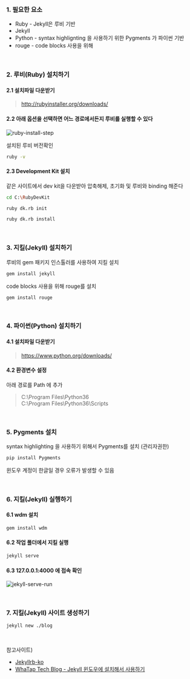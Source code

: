 
### 1. 필요한 요소
* Ruby - Jekyll은 루비 기반
* Jekyll
* Python - syntax highlignting 을 사용하기 위한 Pygments 가 파이썬 기반
* rouge - code blocks 사용을 위해

<br>

### 2. 루비(Ruby) 설치하기

#### 2.1 설치파일 다운받기
> http://rubyinstaller.org/downloads/

#### 2.2 아래 옵션을 선택하면 어느 경로에서든지 루비를 실행할 수 있다
![ruby-install-step](../assets/ruby-install-step.PNG)

설치된 루비 버전확인
```sh
ruby -v
```

#### 2.3 Development Kit 설치
같은 사이트에서 dev kit을 다운받아 압축해제, 초기화 및 루비와 binding 해준다
```sh
cd C:\RubyDevKit

ruby dk.rb init

ruby dk.rb install
```

<br>

### 3. 지킬(Jekyll) 설치하기
루비의 gem 패키지 인스톨러를 사용하여 지킬 설치
```sh
gem install jekyll
```

code blocks 사용을 위해 rouge를 설치
```sh
gem install rouge
```

<br>

### 4. 파이썬(Python) 설치하기

#### 4.1 설치파일 다운받기
> https://www.python.org/downloads/

#### 4.2 환경변수 설정
아래 경로를 Path 에 추가
> C:\Program Files\Python36  
> C:\Program Files\Python36\Scripts

<br>

### 5. Pygments 설치
syntax highlighting 을 사용하기 위해서 Pygments를 설치 (관리자권한)
```sh
pip install Pygments
```
윈도우 계정이 한글일 경우 오류가 발생할 수 있음

<br>

### 6. 지킬(Jekyll) 실행하기

#### 6.1 wdm 설치
```sh
gem install wdm
```

#### 6.2 작업 폴더에서 지킬 실행
```sh
jekyll serve
```

#### 6.3 127.0.0.1:4000 에 접속 확인
![jekyll-serve-run](../assets/jekyll-serve-run.PNG)

<br>

### 7. 지킬(Jekyll) 사이트 생성하기
```sh
jekyll new ./blog
```


<br>

참고사이트) 
- [Jekyllrb-ko](http://jekyllrb-ko.github.io/)
- [WhaTap Tech Blog - Jekyll 윈도우에 설치해서 사용하기](http://tech.whatap.io/2015/09/11/install-jekyll-on-windows/)
